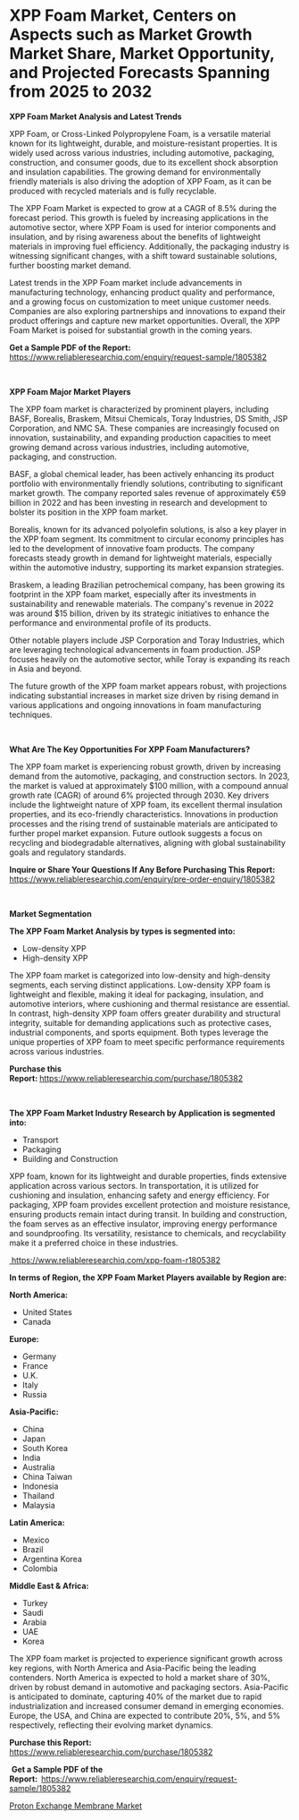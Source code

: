<p><h1>XPP Foam Market, Centers on Aspects such as Market Growth Market Share, Market Opportunity, and Projected Forecasts Spanning from 2025 to 2032</h1></p><p><strong>XPP Foam Market Analysis and Latest Trends</strong></p>
<p><p>XPP Foam, or Cross-Linked Polypropylene Foam, is a versatile material known for its lightweight, durable, and moisture-resistant properties. It is widely used across various industries, including automotive, packaging, construction, and consumer goods, due to its excellent shock absorption and insulation capabilities. The growing demand for environmentally friendly materials is also driving the adoption of XPP Foam, as it can be produced with recycled materials and is fully recyclable.</p><p>The XPP Foam Market is expected to grow at a CAGR of 8.5% during the forecast period. This growth is fueled by increasing applications in the automotive sector, where XPP Foam is used for interior components and insulation, and by rising awareness about the benefits of lightweight materials in improving fuel efficiency. Additionally, the packaging industry is witnessing significant changes, with a shift toward sustainable solutions, further boosting market demand.</p><p>Latest trends in the XPP Foam market include advancements in manufacturing technology, enhancing product quality and performance, and a growing focus on customization to meet unique customer needs. Companies are also exploring partnerships and innovations to expand their product offerings and capture new market opportunities. Overall, the XPP Foam Market is poised for substantial growth in the coming years.</p></p>
<p><strong>Get a Sample PDF of the Report:&nbsp;</strong> <a href="https://www.reliableresearchiq.com/enquiry/request-sample/1805382?utm_campaign=2101&utm_medium=2&utm_source=Github&utm_content=ia&utm_term=06022025&utm_id=xpp-foam">https://www.reliableresearchiq.com/enquiry/request-sample/1805382</a></p>
<p>&nbsp;</p>
<p><strong>XPP Foam Major Market Players</strong></p>
<p><p>The XPP foam market is characterized by prominent players, including BASF, Borealis, Braskem, Mitsui Chemicals, Toray Industries, DS Smith, JSP Corporation, and NMC SA. These companies are increasingly focused on innovation, sustainability, and expanding production capacities to meet growing demand across various industries, including automotive, packaging, and construction.</p><p>BASF, a global chemical leader, has been actively enhancing its product portfolio with environmentally friendly solutions, contributing to significant market growth. The company reported sales revenue of approximately €59 billion in 2022 and has been investing in research and development to bolster its position in the XPP foam market.</p><p>Borealis, known for its advanced polyolefin solutions, is also a key player in the XPP foam segment. Its commitment to circular economy principles has led to the development of innovative foam products. The company forecasts steady growth in demand for lightweight materials, especially within the automotive industry, supporting its market expansion strategies.</p><p>Braskem, a leading Brazilian petrochemical company, has been growing its footprint in the XPP foam market, especially after its investments in sustainability and renewable materials. The company's revenue in 2022 was around $15 billion, driven by its strategic initiatives to enhance the performance and environmental profile of its products.</p><p>Other notable players include JSP Corporation and Toray Industries, which are leveraging technological advancements in foam production. JSP focuses heavily on the automotive sector, while Toray is expanding its reach in Asia and beyond.</p><p>The future growth of the XPP foam market appears robust, with projections indicating substantial increases in market size driven by rising demand in various applications and ongoing innovations in foam manufacturing techniques.</p></p>
<p>&nbsp;</p>
<p><strong>What Are The Key Opportunities For XPP Foam Manufacturers?</strong></p>
<p><p>The XPP foam market is experiencing robust growth, driven by increasing demand from the automotive, packaging, and construction sectors. In 2023, the market is valued at approximately $100 million, with a compound annual growth rate (CAGR) of around 6% projected through 2030. Key drivers include the lightweight nature of XPP foam, its excellent thermal insulation properties, and its eco-friendly characteristics. Innovations in production processes and the rising trend of sustainable materials are anticipated to further propel market expansion. Future outlook suggests a focus on recycling and biodegradable alternatives, aligning with global sustainability goals and regulatory standards.</p></p>
<p><strong>Inquire or Share Your Questions If Any Before Purchasing This Report:</strong> <a href="https://www.reliableresearchiq.com/enquiry/pre-order-enquiry/1805382?utm_campaign=2101&utm_medium=2&utm_source=Github&utm_content=ia&utm_term=06022025&utm_id=xpp-foam">https://www.reliableresearchiq.com/enquiry/pre-order-enquiry/1805382</a></p>
<p>&nbsp;</p>
<p><strong>Market Segmentation</strong></p>
<p><strong>The XPP Foam Market Analysis by types is segmented into:</strong></p>
<p><ul><li>Low-density XPP</li><li>High-density XPP</li></ul></p>
<p><p>The XPP foam market is categorized into low-density and high-density segments, each serving distinct applications. Low-density XPP foam is lightweight and flexible, making it ideal for packaging, insulation, and automotive interiors, where cushioning and thermal resistance are essential. In contrast, high-density XPP foam offers greater durability and structural integrity, suitable for demanding applications such as protective cases, industrial components, and sports equipment. Both types leverage the unique properties of XPP foam to meet specific performance requirements across various industries.</p></p>
<p><strong>Purchase this Report:&nbsp;</strong><a href="https://www.reliableresearchiq.com/purchase/1805382?utm_campaign=2101&utm_medium=2&utm_source=Github&utm_content=ia&utm_term=06022025&utm_id=xpp-foam">https://www.reliableresearchiq.com/purchase/1805382</a></p>
<p>&nbsp;</p>
<p><strong>The XPP Foam Market Industry Research by Application is segmented into:</strong></p>
<p><ul><li>Transport</li><li>Packaging</li><li>Building and Construction</li></ul></p>
<p><p>XPP foam, known for its lightweight and durable properties, finds extensive application across various sectors. In transportation, it is utilized for cushioning and insulation, enhancing safety and energy efficiency. For packaging, XPP foam provides excellent protection and moisture resistance, ensuring products remain intact during transit. In building and construction, the foam serves as an effective insulator, improving energy performance and soundproofing. Its versatility, resistance to chemicals, and recyclability make it a preferred choice in these industries.</p></p>
<p><a href="https://www.reliableresearchiq.com/xpp-foam-r1805382?utm_campaign=2101&utm_medium=2&utm_source=Github&utm_content=ia&utm_term=06022025&utm_id=xpp-foam">&nbsp;https://www.reliableresearchiq.com/xpp-foam-r1805382</a></p>
<p><strong>In terms of Region, the XPP Foam Market Players available by Region are:</strong></p>
<p>
    <p> <strong> North America: </strong>
        <ul>
            <li>United States</li>
            <li>Canada</li>
        </ul>
        </p> 
    <p> <strong> Europe: </strong>
        <ul>
            <li>Germany</li>
            <li>France</li>
            <li>U.K.</li>
            <li>Italy</li>
            <li>Russia</li>
        </ul>
        </p> 
    <p> <strong> Asia-Pacific: </strong>
        <ul>
            <li>China</li>
            <li>Japan</li>
            <li>South Korea</li>
            <li>India</li>
            <li>Australia</li>
            <li>China Taiwan</li>
            <li>Indonesia</li>
            <li>Thailand</li>
            <li>Malaysia</li>
        </ul>
        </p> 
    <p> <strong> Latin America: </strong>
        <ul>
            <li>Mexico</li>
            <li>Brazil</li>
            <li>Argentina Korea</li>
            <li>Colombia</li>
        </ul>
        </p> 
    <p> <strong> Middle East & Africa: </strong>
        <ul>
            <li>Turkey</li>
            <li>Saudi</li>
            <li>Arabia</li>
            <li>UAE</li>
            <li>Korea</li>
        </ul>
    </p>
    </p>
<p><p>The XPP foam market is projected to experience significant growth across key regions, with North America and Asia-Pacific being the leading contenders. North America is expected to hold a market share of 30%, driven by robust demand in automotive and packaging sectors. Asia-Pacific is anticipated to dominate, capturing 40% of the market due to rapid industrialization and increased consumer demand in emerging economies. Europe, the USA, and China are expected to contribute 20%, 5%, and 5% respectively, reflecting their evolving market dynamics.</p></p>
<p><strong>Purchase this Report: </strong><a href="https://www.reliableresearchiq.com/purchase/1805382?utm_campaign=2101&utm_medium=2&utm_source=Github&utm_content=ia&utm_term=06022025&utm_id=xpp-foam">https://www.reliableresearchiq.com/purchase/1805382</a></p>
<p>&nbsp;<strong>Get a Sample PDF of the Report:&nbsp;&nbsp;</strong><a href="https://www.reliableresearchiq.com/enquiry/request-sample/1805382?utm_campaign=2101&utm_medium=2&utm_source=Github&utm_content=ia&utm_term=06022025&utm_id=xpp-foam">https://www.reliableresearchiq.com/enquiry/request-sample/1805382</a></p>
<p><strong></strong></p>
<p><p><a href="https://github.com/SanjidaMahmud54/Market-Research-Report-List-1/blob/main/proton-exchange-membrane-market.md?utm_campaign=2101&utm_medium=2&utm_source=Github&utm_content=ia&utm_term=06022025&utm_id=xpp-foam">Proton Exchange Membrane Market</a></p></p>